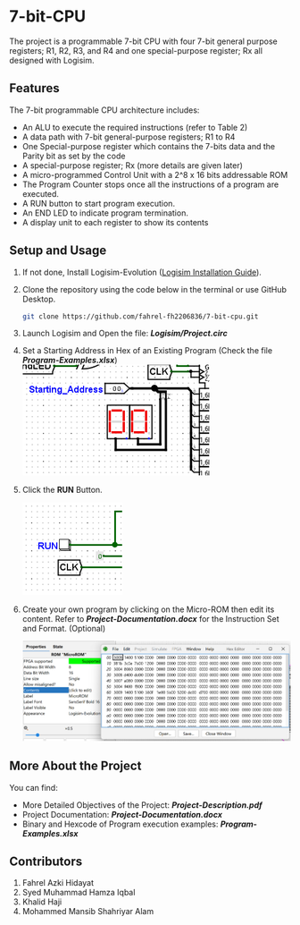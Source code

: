 # 7-bit-CPU

The project is a programmable 7-bit CPU with four 7-bit general purpose registers;
R1, R2, R3, and R4 and one special-purpose register; Rx all designed with Logisim.

## Features

The 7-bit programmable CPU architecture includes:

- An ALU to execute the required instructions (refer to Table 2)
- A data path with 7-bit general-purpose registers; R1 to R4
- One Special-purpose register which contains the 7-bits data and the Parity bit as set by the code
- A special-purpose register; Rx (more details are given later)
- A micro-programmed Control Unit with a 2^8 x 16 bits addressable ROM
- The Program Counter stops once all the instructions of a program are executed.
- A RUN button to start program execution.
- An END LED to indicate program termination.
- A display unit to each register to show its contents

## Setup and Usage

1. If not done, Install Logisim-Evolution ([Logisim Installation Guide](https://github.com/logisim-evolution/logisim-evolution)).

2. Clone the repository using the code below in the terminal or use GitHub Desktop.
    ```bash
    git clone https://github.com/fahrel-fh2206836/7-bit-cpu.git
    ```

3. Launch Logisim and Open the file: **_Logisim/Project.circ_**

4. Set a Starting Address in Hex of an Existing Program (Check the file **_Program-Examples.xlsx_**)
    ![](images/set-starting-addr.png)

5. Click the **RUN** Button.

    ![](images/run-button.png)

6. Create your own program by clicking on the Micro-ROM then edit its content. Refer to **_Project-Documentation.docx_** for the Instruction Set and Format. (Optional)

    ![](images/edit-content.png)

## More About the Project

You can find:
- More Detailed Objectives of the Project: **_Project-Description.pdf_**
- Project Documentation: **_Project-Documentation.docx_**
- Binary and Hexcode of Program execution examples: **_Program-Examples.xlsx_**


## Contributors

1.	Fahrel Azki Hidayat 
2.	Syed Muhammad Hamza Iqbal 
3.	Khalid Haji
4.	Mohammed Mansib Shahriyar Alam



